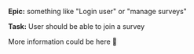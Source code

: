 **Epic:** something like "Login user" or "manage surveys"

**Task:** User should be able to join a survey

More information could be here :shrug:
